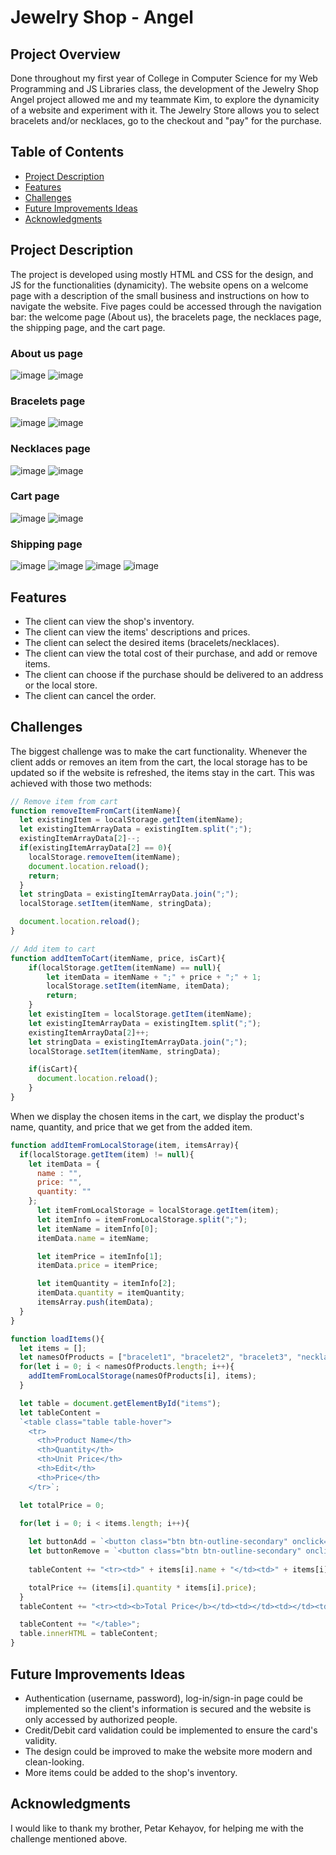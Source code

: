 # Jewelry Shop - Angel

## Project Overview
Done throughout my first year of College in Computer Science for my Web Programming and JS Libraries class, the development of the Jewelry Shop Angel project
allowed me and my teammate Kim, to explore the dynamicity of a website and experiment with it. The Jewelry Store allows you to select bracelets and/or necklaces,
go to the checkout and "pay" for the purchase.

## Table of Contents
- [Project Description](#project-description)
- [Features](#features)
- [Challenges](#challenges)
- [Future Improvements Ideas](#improvements)
- [Acknowledgments](#acknowledgments)

<a name="project-description"></a>
## Project Description 
The project is developed using mostly HTML and CSS for the design, and JS for the functionalities (dynamicity). The website opens on a
welcome page with a description of the small business and instructions on how to navigate the website. Five pages could be accessed through the navigation bar:
the welcome page (About us), the bracelets page, the necklaces page, the shipping page, and the cart page.
### About us page
![image](https://github.com/Mila5847/JSProject/assets/46633364/530ccff1-ba49-4374-9de5-65991e9b1735)
![image](https://github.com/Mila5847/JSProject/assets/46633364/e6d22ab4-ad84-4a13-abbc-182f2a0f1fbb)
### Bracelets page
![image](https://github.com/Mila5847/JSProject/assets/46633364/5999f3c2-de76-444c-985a-5bbb0a0d40e7)
![image](https://github.com/Mila5847/JSProject/assets/46633364/ad5d1a9a-bdc0-4bec-8413-bd80db1da292)
### Necklaces page
![image](https://github.com/Mila5847/JSProject/assets/46633364/fc5fcb24-6f42-44d5-8de9-f7d81089bf7d)
![image](https://github.com/Mila5847/JSProject/assets/46633364/9c3a170e-cba5-42ec-8ef3-c05040e495e4)
### Cart page
![image](https://github.com/Mila5847/JSProject/assets/46633364/805fca9b-b3d4-44ec-b398-3cfcccae76ba)
![image](https://github.com/Mila5847/JSProject/assets/46633364/e88f3ee5-51df-4809-9f04-bd0e8cfae73a)
### Shipping page
![image](https://github.com/Mila5847/JSProject/assets/46633364/0a82f09c-186b-4ad2-b213-02363d254edf)
![image](https://github.com/Mila5847/JSProject/assets/46633364/764e2454-4093-4bdd-86d6-852b5e077a5a)
![image](https://github.com/Mila5847/JSProject/assets/46633364/2d250bd5-0266-4ebb-837d-ce552e59d883)
![image](https://github.com/Mila5847/JSProject/assets/46633364/659c2031-b23f-42b2-bcc5-11f29db2ffd4)

<a name="features"></a>
## Features 
- The client can view the shop's inventory.
- The client can view the items' descriptions and prices.
- The client can select the desired items (bracelets/necklaces).
- The client can view the total cost of their purchase, and add or remove items.
- The client can choose if the purchase should be delivered to an address or the local store.
- The client can cancel the order.
<a name="improvements"></a>

<a name="challenges"></a>
## Challenges
The biggest challenge was to make the cart functionality. Whenever the client adds or removes an item from the cart, the local storage has to be updated 
so if the website is refreshed, the items stay in the cart. This was achieved with those two methods:
```javascript
// Remove item from cart
function removeItemFromCart(itemName){
  let existingItem = localStorage.getItem(itemName);
  let existingItemArrayData = existingItem.split(";");
  existingItemArrayData[2]--;
  if(existingItemArrayData[2] == 0){
    localStorage.removeItem(itemName);
    document.location.reload(); 
    return;
  }
  let stringData = existingItemArrayData.join(";");
  localStorage.setItem(itemName, stringData);

  document.location.reload(); 
}

// Add item to cart
function addItemToCart(itemName, price, isCart){
    if(localStorage.getItem(itemName) == null){
        let itemData = itemName + ";" + price + ";" + 1;
        localStorage.setItem(itemName, itemData);
        return;
    }
    let existingItem = localStorage.getItem(itemName);
    let existingItemArrayData = existingItem.split(";");
    existingItemArrayData[2]++;
    let stringData = existingItemArrayData.join(";");
    localStorage.setItem(itemName, stringData);

    if(isCart){
      document.location.reload();
    }
}
```
When we display the chosen items in the cart, we display the product's name, quantity, and price that we get from the added item.
```javascript
function addItemFromLocalStorage(item, itemsArray){
  if(localStorage.getItem(item) != null){
    let itemData = {
      name : "",
      price: "",
      quantity: ""
    };
      let itemFromLocalStorage = localStorage.getItem(item);
      let itemInfo = itemFromLocalStorage.split(";");
      let itemName = itemInfo[0];
      itemData.name = itemName;

      let itemPrice = itemInfo[1];
      itemData.price = itemPrice;

      let itemQuantity = itemInfo[2];
      itemData.quantity = itemQuantity;
      itemsArray.push(itemData);
  }
}

function loadItems(){
  let items = [];
  let namesOfProducts = ["bracelet1", "bracelet2", "bracelet3", "necklace1", "necklace2", "necklace3"];
  for(let i = 0; i < namesOfProducts.length; i++){
    addItemFromLocalStorage(namesOfProducts[i], items);
  }

  let table = document.getElementById("items");
  let tableContent = 
  `<table class="table table-hover"> 
    <tr>
      <th>Product Name</th>
      <th>Quantity</th>
      <th>Unit Price</th>
      <th>Edit</th>
      <th>Price</th>
    </tr>`;

  let totalPrice = 0;

  for(let i = 0; i < items.length; i++){
    
    let buttonAdd = `<button class="btn btn-outline-secondary" onclick="addItemToCart('`+ items[i].name + `',` + items[i].price + `, true)">+</button>`;
    let buttonRemove = `<button class="btn btn-outline-secondary" onclick="removeItemFromCart('`+ items[i].name + `')">-</button>`;
    
    tableContent += "<tr><td>" + items[i].name + "</td><td>" + items[i].quantity + "</td><td>" + items[i].price + "</td><td>" + buttonAdd + buttonRemove + "</td><td>" + (items[i].quantity * items[i].price) + " $" + "</td></tr>";

    totalPrice += (items[i].quantity * items[i].price);
  }
  tableContent += "<tr><td><b>Total Price</b></td><td></td><td></td><td></td><td>" + totalPrice + " $" + "</td></tr>";

  tableContent += "</table>";
  table.innerHTML = tableContent; 
}
```
<a name="improvements"></a>
## Future Improvements Ideas
- Authentication (username, password), log-in/sign-in page could be implemented so the client's information is secured and the website is only accessed by authorized people.
- Credit/Debit card validation could be implemented to ensure the card's validity.
- The design could be improved to make the website more modern and clean-looking.
- More items could be added to the shop's inventory.

<a name="acknowledgments"></a>
## Acknowledgments 
I would like to thank my brother, Petar Kehayov, for helping me with the challenge mentioned above. 
